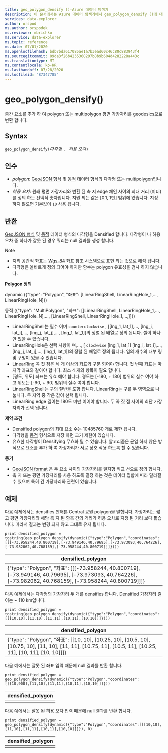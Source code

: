 ```yaml
---
title: geo_polygon_densify ()-Azure 데이터 탐색기
description: 이 문서에서는 Azure 데이터 탐색기에서 geo_polygon_densify ()에 대해 설명 합니다.
services: data-explorer
author: orspod
ms.author: orspodek
ms.reviewer: mbrichko
ms.service: data-explorer
ms.topic: reference
ms.date: 07/01/2020
ms.openlocfilehash: bdb7bda617085ae1a7b3ead60c46c80c883943f4
ms.sourcegitcommit: 09da3f26b4235368297b8b9b604d4282228a443c
ms.translationtype: MT
ms.contentlocale: ko-KR
ms.lasthandoff: 07/28/2020
ms.locfileid: "87347785"
---
```

# <a name="geo_polygon_densify"></a>geo_polygon_densify()

중간 요소를 추가 하 여 polygon 또는 multipolygon 평면 가장자리를 geodesics으로 변환 합니다.

## <a name="syntax"></a>Syntax

`geo_polygon_densify(`*다각형* `, ` *허용 오차*`)`

## <a name="arguments"></a>인수

* *polygon*: [GeoJSON 형식](https://tools.ietf.org/html/rfc7946) 및 [동적](./scalar-data-types/dynamic.md) 데이터 형식의 다각형 또는 multipolygon입니다.
* *허용 오차*: 원래 평면 가장자리와 변환 된 측 지 edge 체인 사이의 최대 거리 (미터)를 정의 하는 선택적 숫자입니다. 지원 되는 값은 [0.1, 1만] 범위에 있습니다. 지정 하지 않으면 기본값이 `10` 사용 됩니다.

## <a name="returns"></a>반환

[GeoJSON 형식](https://tools.ietf.org/html/rfc7946) 및 [동적](./scalar-data-types/dynamic.md) 데이터 형식의 다각형을 Densified 합니다. 다각형이 나 허용 오차 중 하나가 잘못 된 경우 쿼리는 null 결과를 생성 합니다.

> [!NOTE]
> * 지리 공간적 좌표는 [Wgs-84](https://earth-info.nga.mil/GandG/update/index.php?action=home) 좌표 참조 시스템으로 표현 되는 것으로 해석 됩니다.
> * 다각형은 올바르게 정의 되어야 하지만 함수는 polygon 유효성을 검사 하지 않습니다.

**Polygon 정의**

dynamic ({"type": "Polygon", "좌표": [LinearRingShell, LinearRingHole_1,..., LinearRingHole_N]})

동적 ({"type": "MultiPolygon", "좌표": [[LinearRingShell, LinearRingHole_1,..., LinearRingHole_N],..., [LinearRingShell, LinearRingHole_1,...,]]})

* LinearRingShell는 필수 이며 `counterclockwise` , [[lng_1, lat_1],..., [lng_i, lat_i],..., [lng_j, lat_j],..., [lng_1, lat_1]]의 정렬 된 배열로 정의 됩니다. 셸이 하나만 있을 수 있습니다.
* LinearRingHole은 선택 사항이 며,..., [ `clockwise` [lng_1, lat_1] [lng_i, lat_i],..., [lng_j, lat_j],..., [lng_1, lat_1]]의 정렬 된 배열로 정의 됩니다. 임의 개수의 내부 링 및 구멍이 있을 수 있습니다.
* LinearRing 꼭 짓 점은 세 개 이상의 좌표와 구분 되어야 합니다. 첫 번째 좌표는 마지막 좌표와 같아야 합니다. 최소 4 개의 항목이 필요 합니다.
* [경도, 위도] 좌표는 유효 해야 합니다. 경도는 [-180, + 180] 범위의 실수 여야 하 고 위도는 [-90, + 90] 범위의 실수 여야 합니다.
* LinearRingShell는 구의 절반을 포함 합니다. LinearRing는 구를 두 영역으로 나눕니다. 두 지역 중 작은 값이 선택 됩니다.
* LinearRing edge 길이는 180도 미만 이어야 합니다. 두 꼭 짓 점 사이의 최단 가장자리가 선택 됩니다.

**제약 조건**

* Densified polygon의 최대 요소 수는 10485760 개로 제한 됩니다.
* 다각형을 [동적](./scalar-data-types/dynamic.md) 형식으로 저장 하면 크기 제한이 있습니다.
* 유효한 다각형이 Densifying 무효화 될 수 있습니다. 알고리즘은 균일 하지 않은 방식으로 요소를 추가 하 여 가장자리가 서로 상호 작용 하도록 할 수 있습니다.

**동기**

* [GeoJSON format](https://tools.ietf.org/html/rfc7946) 은 두 요소 사이의 가장자리를 일자형 직교 선으로 정의 합니다.
* 측 지 또는 평면 가장자리를 사용 하도록 결정 하는 것은 데이터 집합에 따라 달라질 수 있으며 특히 긴 가장자리와 관련이 있습니다.

## <a name="examples"></a>예제

다음 예제에서는 densifies 맨해튼 Central 공원 polygon을 말합니다. 가장자리는 짧고 평면 가장자리와 해당 측 지 된 항목 간의 거리가 허용 오차로 지정 된 거리 보다 짧습니다. 따라서 결과는 변경 되지 않고 그대로 유지 됩니다.

```kusto
print densified_polygon = tostring(geo_polygon_densify(dynamic({"type":"Polygon","coordinates":[[[-73.958244,40.800719],[-73.949146,40.79695],[-73.973093,40.764226],[-73.982062,40.768159],[-73.958244,40.800719]]]})))
```

|densified_polygon|
|---|
|{"type": "Polygon", "좌표": [[[-73.958244, 40.800719], [-73.949146, 40.79695], [-73.973093, 40.764226], [-73.982062, 40.768159], [-73.958244, 40.800719]]]}|

다음 예제에서는 다각형의 가장자리 두 개를 densifies 합니다. Densified 가장자리 길이는 ~ 110 km입니다.

```kusto
print densified_polygon = tostring(geo_polygon_densify(dynamic({"type":"Polygon","coordinates":[[[10,10],[11,10],[11,11],[10,11],[10,10]]]})))
```

|densified_polygon|
|---|
|{"type": "Polygon", "좌표": [[10, 10], [10.25, 10], [10.5, 10], [10.75, 10], [11, 10], [11, 11], [10.75, 11], [10.5, 11], [10.25, 11], [10, 11], [10, 10]]]}|

다음 예에서는 잘못 된 좌표 입력 때문에 null 결과를 반환 합니다.

```kusto
print densified_polygon = geo_polygon_densify(dynamic({"type":"Polygon","coordinates":[[[10,900],[11,10],[11,11],[10,11],[10,10]]]}))
```

|densified_polygon|
|---|
||

다음 예에서는 잘못 된 허용 오차 입력 때문에 null 결과를 반환 합니다.

```kusto
print densified_polygon = geo_polygon_densify(dynamic({"type":"Polygon","coordinates":[[[10,10],[11,10],[11,11],[10,11],[10,10]]]}), 0)
```

|densified_polygon|
|---|
||
